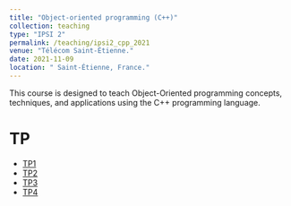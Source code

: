 ```yaml
---
title: "Object-oriented programming (C++)"
collection: teaching
type: "IPSI 2"
permalink: /teaching/ipsi2_cpp_2021
venue: "Télécom Saint-Étienne."
date: 2021-11-09
location: " Saint-Étienne, France."
---
```


This course is designed to teach Object-Oriented programming concepts, techniques, and applications using the C++ programming language.

TP
======
- [TP1](http://halqasir.github.io/files/ipsi2_cpp_tp1.pdf)
- [TP2](http://halqasir.github.io/files/ipsi2_cpp_tp2.pdf)
- [TP3](http://halqasir.github.io/files/ipsi2_cpp_tp3.pdf)
- [TP4](http://halqasir.github.io/files/ipsi2_cpp_tp4.pdf)

